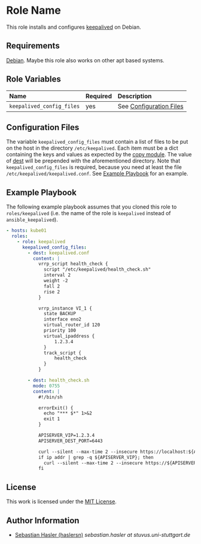 # Role Name

This role installs and configures [keepalived](https://github.com/acassen/keepalived) on Debian.


## Requirements

[Debian](https://www.debian.org/).
Maybe this role also works on other apt based systems.


## Role Variables

| Name                      | Required | Description                                     |
| :------------------------ | :------- | :---------------------------------------------- |
| `keepalived_config_files` | yes      | See [Configuration Files](#configuration-files) |


## Configuration Files

The variable `keepalived_config_files` must contain a list of files to be put on the host in the
directory `/etc/keepalived`.
Each item must be a dict containing the keys and values as expected by the
[copy module](https://docs.ansible.com/ansible/latest/modules/copy_module.html).
The value of [dest](https://docs.ansible.com/ansible/latest/modules/copy_module.html) will be
prepended with the aforementioned directory.
Note that `keepalived_config_files` is required, because you need at least the file
`/etc/keepalived/keepalived.conf`.
See [Example Playbook](#example-playbook) for an example.


## Example Playbook

The following example playbook assumes that you cloned this role to `roles/keepalived`
(i.e. the name of the role is `keepalived` instead of `ansible_keepalived`).

```yml
- hosts: kube01
  roles:
    - role: keepalived
      keepalived_config_files:
        - dest: keepalived.conf
          content: |
            vrrp_script health_check {
              script "/etc/keepalived/health_check.sh"
              interval 2
              weight -2
              fall 2
              rise 2
            }

            vrrp_instance VI_1 {
              state BACKUP
              interface eno2
              virtual_router_id 120
              priority 100
              virtual_ipaddress {
                  1.2.3.4
              }
              track_script {
                  health_check
              }
            }

        - dest: health_check.sh
          mode: 0755
          content: |
            #!/bin/sh

            errorExit() {
              echo "*** $*" 1>&2
              exit 1
            }

            APISERVER_VIP=1.2.3.4
            APISERVER_DEST_PORT=6443

            curl --silent --max-time 2 --insecure https://localhost:${APISERVER_DEST_PORT}/ -o /dev/null || errorExit "Error GET https://localhost:${APISERVER_DEST_PORT}/"
            if ip addr | grep -q ${APISERVER_VIP}; then
              curl --silent --max-time 2 --insecure https://${APISERVER_VIP}:${APISERVER_DEST_PORT}/ -o /dev/null || errorExit "Error GET https://${APISERVER_VIP}:${APISERVER_DEST_PORT}/"
            fi
```


## License

This work is licensed under the [MIT License](./LICENSE).


## Author Information

- [Sebastian Hasler (haslersn)](https://github.com/haslersn) _sebastian.hasler at stuvus.uni-stuttgart.de_
